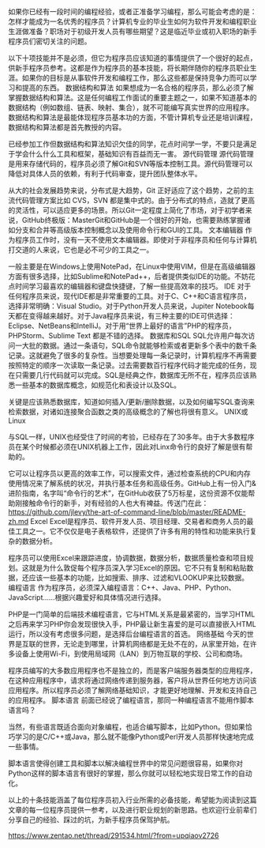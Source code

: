 如果你已经有一段时间的编程经验，或者正准备学习编程，那么可能会考虑的是：怎样才能成为一名优秀的程序员？计算机专业的毕业生如何为软件开发和编程职业生涯做准备？职场对于初级开发人员有哪些期望？这是临近毕业或初入职场的新手程序员们密切关注的问题。

以下十项技能并不是必须，但它为程序员应该知道的事情提供了一个很好的起点，供新手程序员参考。这都是作为程序员的基本技能，将长期伴随你的程序员职业生涯。如果你的目标是从事软件开发和编程工作，那么这些都是保持竞争力而可以学习和提高的东西。
数据结构和算法
如果想成为一名合格的程序员，那么必须了解掌握数据结构和算法。这是任何编程工作面试的重要主题之一，如果不知道基本的数据结构（例如数组、链表、映射、集合），就不可能编写真实世界的应用程序。数据结构和算法是最能体现程序员基本功的方面，不管计算机专业还是培训课程，数据结构和算法都是首先教授的内容。

已经参加工作但数据结构和算法知识欠佳的同学，花点时间学一学，不要只是满足于学会什么什么工具和框架，基础知识有百益而无一害。
源代码管理
源代码管理是用来存储代码的，程序员必须了解Git和SVN等版本控制工具。源代码管理可以降低对具体人员的依赖，有利于代码审查，提升团队整体水平。

从大的社会发展趋势来说，分布式是大趋势，Git 正好适应了这个趋势，之前的主流代码管理方案比如 CVS，SVN 都是集中式的。由于分布式的特点，造就了更高的灵活性，可以适应更多的场景。所以Git一定程度上简化了市场，对于初学者来说，GitHub终极版：MasterGit和GitHub是一个很好的开始，也需要熟练掌握诸如分支和合并等高级版本控制概念以及使用命令行和GUI的工具。
文本编辑器
作为程序员工作时，没有一天不使用文本编辑器。即使对于非程序员和任何与计算机打交道的人来说，它也是必不可少的工具之一。

一般主要是在Windows上使用NotePad，在Linux中使用VIM，但是在高级编辑器方面有很多选择，比如Sublime和NotePad++，后者提供类似IDE的功能。不妨花点时间学习最喜欢的编辑器和键盘快捷键，了解一些提高效率的技巧。
IDE
对于任何程序员来说，现代IDE都是非常重要的工具。对于C、C++和C语言程序员，选择非常明确：Visual Studio。对于Python开发人员来说，Jupiter Notebook每天都在变得越来越好。对于Java程序员来说，有三种主要的IDE可供选择：Eclipse、NetBeans和IntelliJ。对于用“世界上最好的语言”PHP的程序员，PHPStorm、Sublime Text 都是不错的选择。
数据库和SQL
SQL允许用户每次访问一大批的数据。通过一条语句，SQL命令就能够检索或者更新多个表中的数千条记录。这就避免了很多的复杂性。当想要处理每一条记录时，计算机程序不再需要按照特定的顺序一次读取一条记录。过去需要数百行程序代码才能完成的任务，现在只需要几行代码就可以完成。SQL是经典之作，数据库无所不在，程序员应该熟悉一些基本的数据库概念，如规范化和表设计以及SQL。

关键是应该熟悉数据库，知道如何插入/更新/删除数据，以及如何编写SQL查询来检索数据，对诸如连接聚合函数之类的高级概念的了解也将很有意义。
UNIX或Linux

与SQL一样，UNIX也经受住了时间的考验，已经存在了30多年。由于大多数程序员在某个时候都必须在UNIX机器上工作，因此对Linx命令行的良好了解是很有帮助的。

它可以让程序员以更高的效率工作，可以搜索文件，通过检查系统的CPU和内存使用情况来了解系统的状况，并执行基本任务和高级任务。GitHub上有一份入门&进阶指南，名字叫“命令行的艺术”，在GitHub收获了5万标星，这份资源不仅能帮助刚接触命令行的新手，对有经验的人也大有裨益。传送门在此： https://github.com/jlevy/the-art-of-command-line/blob/master/README-zh.md
Excel
Excel是程序员、软件开发人员、项目经理、交易者和商务人员的最佳工具之一。它不仅仅是电子表格软件，还提供了许多有用的特性和功能来执行复杂的数据分析。

程序员可以使用Excel来跟踪进度，协调数据，数据分析，数据质量检查和项目规划。这就是为什么敦促每个程序员深入学习Excel的原因。它不只有复制和粘贴数据，还应该一些基本的功能，比如搜索、排序、过滤和VLOOKUP来比较数据。
编程语言
作为程序员，必须深入编程语言：C++、Java、PHP、Python、JavaScript……根据兴趣爱好和具体情况进行选择。

PHP是一门简单的后端技术编程语言，它与HTML关系是最紧密的，当学习HTML之后再来学习PHP你会发现很快入手，PHP最让新生喜爱的是可以直接嵌入HTML运行，所以没有考虑很多问题，是选择后台编程语言的首选。
网络基础
今天的世界是互联的世界，无论走到哪里，计算机网络都是无处不在的，从家里开始，在许多设备上使用Wi-Fi，到使用局域网（LAN）到万物互联的学校、公司和商场。

程序员编写的大多数应用程序也不是独立的，而是客户端服务器类型的应用程序，在这种应用程序中，请求将通过网络传递到服务器，客户将从世界任何地方访问该应用程序。所以程序员必须了解网络基础知识，才能更好地理解、开发和支持自己的应用程序。
脚本语言
前面已经说了编程语言，那同一种编程语言不能用作脚本语言吗？

当然，有些语言既适合面向对象编程，也适合编写脚本，比如Python。但如果恰巧学习的是C/C++或Java，那么就不能像Python或Perl开发人员那样快速地完成一些事情。

脚本语言使得创建工具和脚本以解决编程世界中的常见问题很容易，如果你对Python这样的脚本语言有很好的掌握，那么你就可以轻松地实现日常工作的自动化。

以上的十条技能涵盖了每位程序员初入行业所需的必备技能，希望能为阅读到这篇文章的每一位程序员提供一参考，以及进行职业规划的新思路。也欢迎行业前辈们分享自己的经验、踩过的坑，为新手程序员保驾护航。

https://www.zentao.net/thread/291534.html/?from=upqiaov2726